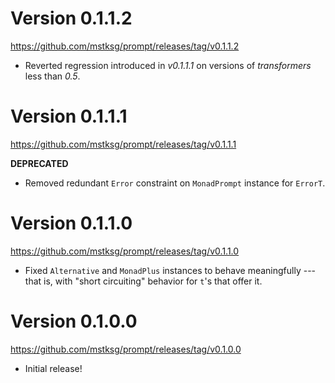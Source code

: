 Version 0.1.1.2
===============

<https://github.com/mstksg/prompt/releases/tag/v0.1.1.2>

*   Reverted regression introduced in *v0.1.1.1* on versions of *transformers*
    less than *0.5*.

Version 0.1.1.1
===============

<https://github.com/mstksg/prompt/releases/tag/v0.1.1.1>

**DEPRECATED**

*   Removed redundant `Error` constraint on `MonadPrompt` instance for
    `ErrorT`.

Version 0.1.1.0
===============

<https://github.com/mstksg/prompt/releases/tag/v0.1.1.0>

*   Fixed `Alternative` and `MonadPlus` instances to behave meaningfully ---
    that is, with "short circuiting" behavior for `t`'s that offer it.


Version 0.1.0.0
===============

<https://github.com/mstksg/prompt/releases/tag/v0.1.0.0>

*   Initial release!
